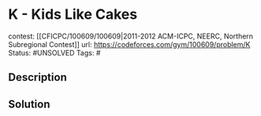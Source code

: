 # K - Kids Like Cakes

contest: [[CFICPC/100609/100609|2011-2012 ACM-ICPC, NEERC, Northern Subregional Contest]]
url: https://codeforces.com/gym/100609/problem/K
Status: #UNSOLVED
Tags: #

## Description

## Solution

